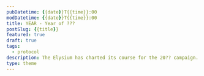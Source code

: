 ```yaml
---
pubDatetime: {{date}}T{{time}}:00
modDatetime: {{date}}T{{time}}:00
title: YEAR - Year of ???
postSlug: {{title}}
featured: true
draft: true
tags:
  - protocol
description: The Elysium has charted its course for the 20?? campaign. Quests are locked in, equipment is double-checked, and thrusters are engaged.
type: theme
---
```

